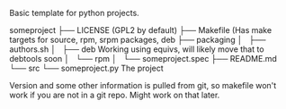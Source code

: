 Basic template for python projects.

someproject
├── LICENSE   (GPL2 by default)
├── Makefile  (Has make targets for source, rpm, srpm packages, deb
├── packaging
│   ├── authors.sh
│   ├── deb  Working using equivs, will likely move that to debtools soon
│   └── rpm
│       └── someproject.spec
├── README.md
└── src
    └── someproject.py  The project

Version and some other information is pulled from git, so makefile won't work
if you are not in a git repo.  Might work on that later.
